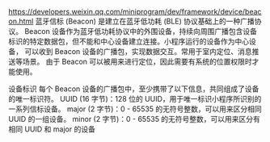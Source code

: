 
https://developers.weixin.qq.com/miniprogram/dev/framework/device/beacon.html
蓝牙信标 (Beacon) 是建立在蓝牙低功耗 (BLE) 协议基础上的一种广播协议。
Beacon 设备作为蓝牙低功耗协议中的外围设备，持续向周围广播包含设备标识的特定数据包，但不能和中心设备建立连接。小程序运行的设备作为中心设备，
可以收到 Beacon 设备的广播包，实现数据交互。常用于室内定位、消息推送等场景。
由于 Beacon 可以被用来进行定位，因此需要有系统的位置权限时才能使用。


设备标识
每个 Beacon 设备的广播包中，至少携带了以下信息，共同组成了设备的唯一标识符。
UUID (16 字节)：128 位的 UUID，用于唯一标识小程序所识别的一系列信标设备。
major (2 字节)：0 - 65535 的无符号整数，可以用来区分相同 UUID 的一组设备。
minor (2 字节)：0 - 65535 的无符号整数，可以用来区分有相同 UUID 和 major 的设备